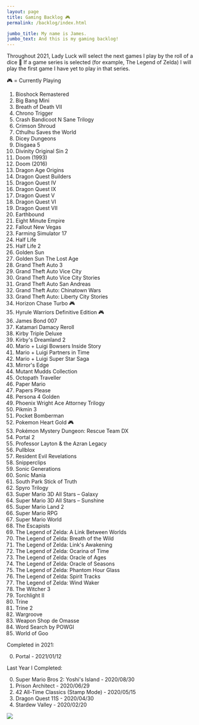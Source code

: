 ```yaml
---
layout: page
title: Gaming Backlog 🎮
permalink: /backlog/index.html

jumbo_title: My name is James.
jumbo_text: And this is my gaming backlog!
---
```


Throughout 2021, Lady Luck will select the next games I play by the roll of a dice 🎲 If a game series is selected (for example, The Legend of Zelda) I will play the first game I have yet to play in that series.

🎮 = Currently Playing

1. Bioshock Remastered
1. Big Bang Mini
1. Breath of Death VII
1. Chrono Trigger
1. Crash Bandicoot N Sane Trilogy
1. Crimson Shroud
1. Cthulhu Saves the World
1. Dicey Dungeons
1. Disgaea 5
1. Divinity Original Sin 2
1. Doom (1993)
1. Doom (2016)
1. Dragon Age Origins
1. Dragon Quest Builders
1. Dragon Quest IV
1. Dragon Quest IX
1. Dragon Quest V
1. Dragon Quest VI
1. Dragon Quest VII
1. Earthbound
1. Eight Minute Empire
1. Fallout New Vegas
1. Farming Simulator 17
1. Half Life
1. Half Life 2
1. Golden Sun
1. Golden Sun The Lost Age
1. Grand Theft Auto 3
1. Grand Theft Auto Vice City
1. Grand Theft Auto Vice City Stories
1. Grand Theft Auto San Andreas
1. Grand Theft Auto: Chinatown Wars
1. Grand Theft Auto: Liberty City Stories
1. Horizon Chase Turbo 🎮
1. Hyrule Warriors Definitive Edition 🎮
1. James Bond 007
1. Katamari Damacy Reroll
1. Kirby Triple Deluxe
1. Kirby's Dreamland 2
1. Mario + Luigi Bowsers Inside Story
1. Mario + Luigi Partners in Time
1. Mario + Luigi Super Star Saga
1. Mirror's Edge
1. Mutant Mudds Collection
1. Octopath Traveller
1. Paper Mario
1. Papers Please
1. Persona 4 Golden
1. Phoenix Wright Ace Attorney Trilogy
1. Pikmin 3
1. Pocket Bomberman
1. Pokemon Heart Gold 🎮
1. Pokémon Mystery Dungeon: Rescue Team DX
1. Portal 2
1. Professor Layton & the Azran Legacy
1. Pullblox
1. Resident Evil Revelations
1. Snipperclips
1. Sonic Generations
1. Sonic Mania
1. South Park Stick of Truth
1. Spyro Trilogy
1. Super Mario 3D All Stars – Galaxy
1. Super Mario 3D All Stars – Sunshine
1. Super Mario Land 2
1. Super Mario RPG
1. Super Mario World
1. The Escapists
1. The Legend of Zelda: A Link Between Worlds
1. The Legend of Zelda: Breath of the Wild
1. The Legend of Zelda: Link's Awakening
1. The Legend of Zelda: Ocarina of Time
1. The Legend of Zelda: Oracle of Ages
1. The Legend of Zelda: Oracle of Seasons
1. The Legend of Zelda: Phantom Hour Glass
1. The Legend of Zelda: Spirit Tracks
1. The Legend of Zelda: Wind Waker
1. The Witcher 3
1. Torchlight II
1. Trine
2. Trine 2
1. Wargroove
1. Weapon Shop de Omasse
1. Word Search by POWGI
1. World of Goo

Completed in 2021:

0. Portal - 2021/01/12

Last Year I Completed:

0. Super Mario Bros 2: Yoshi's Island - 2020/08/30
0. Prison Architect - 2020/06/29
0. 42 All-Time Classics (Stamp Mode) - 2020/05/15
0. Dragon Quest 11S - 2020/04/30
0. Stardew Valley - 2020/02/20

<a href="https://www.exophase.com/user/geekyjames/"><img src="https://card.exophase.com/2/0/46999.png?1609607379"></a>
